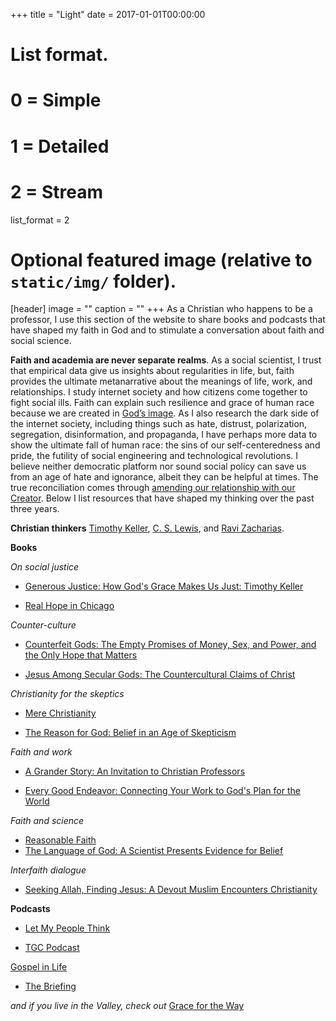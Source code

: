+++
title = "Light"
date = 2017-01-01T00:00:00

# List format.
#   0 = Simple
#   1 = Detailed
#   2 = Stream
list_format = 2

# Optional featured image (relative to `static/img/` folder).
[header]
image = ""
caption = ""
+++
As a Christian who happens to be a professor, I use this section of the website to share books and podcasts that have shaped my faith in God and to stimulate a conversation about faith and social science. 

**Faith and academia are never separate realms**. As a social scientist, I trust that empirical data give us insights about regularities in life, but, faith provides the ultimate metanarrative about the meanings of life, work, and relationships. I study internet society and how citizens come together to fight social ills. Faith can explain such resilience and grace of human race because we are created in [God’s image](https://www.biblegateway.com/passage/?search=Genesis+1%3A27&version=NIV). As I also research the dark side of the internet society, including things such as hate, distrust, polarization, segregation, disinformation, and propaganda, I have perhaps more data to show the ultimate fall of human race: the sins of our self-centeredness and pride, the futility of social engineering and technological revolutions. I believe neither democratic platform nor sound social policy can save us from an age of hate and ignorance, albeit they can be helpful at times. The true reconciliation comes through [amending our relationship with our Creator](https://www.biblica.com/bible/niv/ephesians/2/). Below I list resources that have shaped my thinking over the past three years.

**Christian thinkers**
[Timothy Keller](http://www.timothykeller.com/), [C. S. Lewis](http://www.cslewis.com/us/), and [Ravi Zacharias](https://www.youtube.com/results?search_query=ravi+zacharias).

**Books**

*On social justice*
- [Generous Justice: How God's Grace Makes Us Just: Timothy Keller](https://www.goodreads.com/book/show/8414177-generous-justice)

- [Real Hope in Chicago](https://www.goodreads.com/book/show/539458.Real_Hope_in_Chicago?ac=1&from_search=true)

*Counter-culture*
- [Counterfeit Gods: The Empty Promises of Money, Sex, and Power, and the Only Hope that Matters](https://www.goodreads.com/book/show/6403690-counterfeit-gods?from_search=true)

- [Jesus Among Secular Gods: The Countercultural Claims of Christ](https://www.goodreads.com/book/show/30145137-jesus-among-secular-gods?from_search=true)

*Christianity for the skeptics*
- [Mere Christianity](https://www.goodreads.com/book/show/11138.Mere_Christianity?ac=1&from_search=true)

- [The Reason for God: Belief in an Age of Skepticism](https://www.goodreads.com/book/show/1858013.The_Reason_for_God?from_search=true)

*Faith and work*
- [A Grander Story: An Invitation to Christian Professors](https://www.goodreads.com/book/show/35013728-a-grander-story?ac=1&from_search=true)

- [Every Good Endeavor: Connecting Your Work to God's Plan for the World](https://www.goodreads.com/book/show/13589149-every-good-endeavor)

*Faith and science*
- [Reasonable Faith](https://www.goodreads.com/book/show/3332995-reasonable-faith?ac=1&from_search=true)
- [The Language of God: A Scientist Presents Evidence for Belief](https://www.goodreads.com/book/show/35506.The_Language_of_God?ac=1&from_search=true)

*Interfaith dialogue*
- [Seeking Allah, Finding Jesus: A Devout Muslim Encounters Christianity](https://www.goodreads.com/book/show/18289396-seeking-allah-finding-jesus?ac=1&from_search=true)

**Podcasts**
- [Let My People Think](https://itunes.apple.com/us/podcast/rzim-let-my-people-think-broadcasts/id1174079089)

- [TGC Podcast](https://itunes.apple.com/us/podcast/tgc-podcast/id270128470)

[Gospel in Life](https://itunes.apple.com/us/podcast/timothy-keller-sermons-podcast-by-gospel-in-life/id352660924)

- [The Briefing](https://itunes.apple.com/us/podcast/the-briefing-albertmohler-com/id390278738)

*and if you live in the Valley, check out*
[Grace for the Way](https://itunes.apple.com/us/podcast/grace-for-the-way/id1062323480?mt=2)


